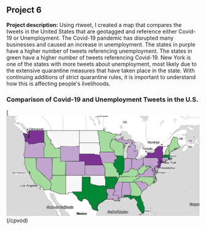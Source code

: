 ## Project 6

**Project description:** 
Using rtweet, I created a map that compares the tweets in the United States that are geotagged and reference either Covid-19 or Unemployment. The Covid-19 pandemic has disrupted many businesses and caused an increase in unemployment. The states in purple have a higher number of tweets referencing unemployment. The states in green have a higher number of tweets referencing Covid-19. New York is one of the states with more tweets about unemployment, most likely due to the extensive quarantine measures that have taken place in the state. With continuing additions of strict quarantine rules, it is important to understand how this is affecting people's livelihoods.

### Comparison of Covid-19 and Unemployment Tweets in the U.S. 

[<img src="../images/us.png?raw=true"/>(/cpvod)
